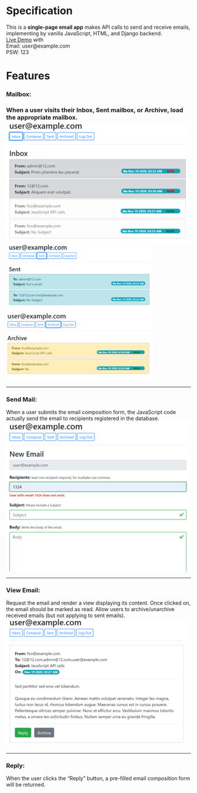 # Specification
This is a <strong>single-page email app</strong> makes API calls to send and receive emails, implementing by vanilla JavaScript, HTML, and Django backend. <br>
<a href="https://cs50-mail.herokuapp.com/">Live Demo</a> with<br>
Email: <a>user<span>@</spn>example.com</a><br>
PSW: 123<br>

# Features

<h3>Mailbox:<h3>
When a user visits their Inbox, Sent mailbox, or Archive, load the appropriate mailbox.


<img src="staticfiles/inbox.png" width=600/>
<img src="staticfiles/sent.png" width=400/>
<img src="staticfiles/arch.png" width=400/>
<hr> 
<h3>Send Mail:</h3>
When a user submits the email composition form, the JavaScript code actually send the email to recipients registered in the database.

<img src="staticfiles/compose.png" width=600/>
<hr>
<h3>View Email:</h3>
Request the email and render a view displaying its content. Once clicked on, the email should be marked as read. Allow users to archive/unarchive received emails (but not applying to sent emails).

<img src="staticfiles/email.png" width=600/>
<hr> 
<h3>Reply:</h3>
When the user clicks the “Reply” button, a pre-filled email composition form will be returned. 

